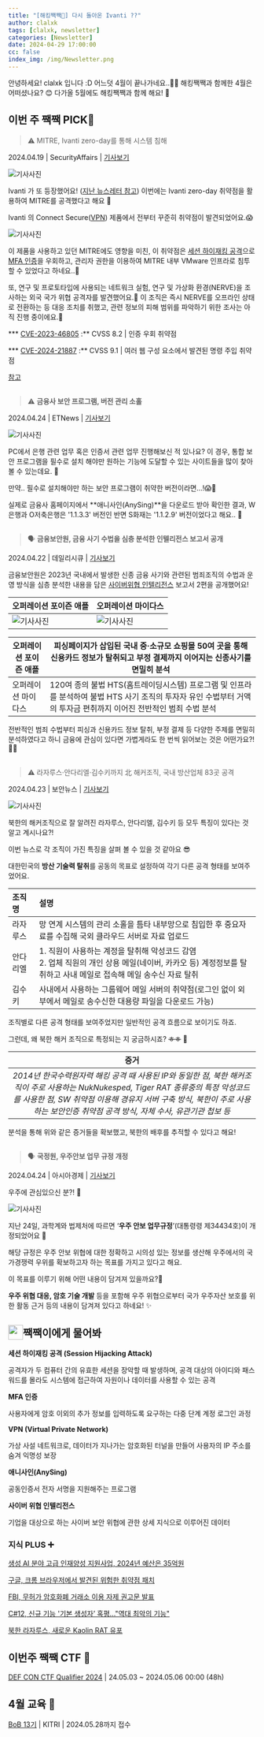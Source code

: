 ```yaml
---
title: "[해킹짹짹🐣] 다시 돌아온 Ivanti ??"
author: clalxk
tags: [clalxk, newsletter]
categories: [Newsletter]
date: 2024-04-29 17:00:00
cc: false
index_img: /img/Newsletter.png
---
```


안녕하세요! clalxk 입니다 :D 
어느덧 4월이 끝나가네요..🫢🥲
해킹짹짹과 함께한 4월은 어떠셨나요? 😊
다가올 5월에도 해킹짹짹과 함께 해요! 🐥

## 이번 주 짹짹 PICK🐥

> ⚠️ MITRE, Ivanti zero-day를 통해 시스템 침해

2024.04.19 | SecurityAffairs | [기사보기](https://securityaffairs.com/162045/security/mitre-security-breach-ivanti-zero-days.html)

![기사사진](newsletter0429/image1.png)

Ivanti 가 또 등장했어요! ([지난 뉴스레터 참고](https://hackyboiz.github.io/2024/04/15/romi0x/newsletter0415/))
이번에는 Ivanti zero-day 취약점을 활용하여 MITRE를 공격했다고 해요 🫢

Ivanti 의 Connect Secure([VPN](#짹짹이에게-물어봐)) 제품에서 전부터 꾸준히 취약점이 발견되었어요.😱

![기사사진](newsletter0429/image2.png)

이 제품을 사용하고 있던 MITRE에도 영향을 미친, 이 취약점은 [세션 하이재킹 공격](#짹짹이에게-물어봐)으로 [MFA 인증](#짹짹이에게-물어봐)을 우회하고, 관리자 권한을 이용하여 MITRE 내부 VMware 인프라로 침투 할 수 있었다고 하네요..🫠

또, 연구 및 프로토타입에 사용되는 네트워크 실험, 연구 및 가상화 환경(NERVE)을 조사하는 외국 국가 위협 공격자를 발견했어요.👀 이 조직은 즉시 NERVE를 오프라인 상태로 전환하는 등 대응 조치를 취했고, 관련 정보의 피해 범위를 파악하기 위한 조사는 아직 진행 중이에요.🧐

*** [CVE-2023-46805](https://cve.mitre.org/cgi-bin/cvename.cgi?name=CVE-2023-46805) :** CVSS 8.2 | 인증 우회 취약점

*** [CVE-2024-21887](https://cve.mitre.org/cgi-bin/cvename.cgi?name=CVE-2024-21887) :** CVSS 9.1 | 여러 웹 구성 요소에서 발견된 명령 주입 취약점

[참고](https://cloud.google.com/blog/topics/threat-intelligence/ivanti-post-exploitation-lateral-movement?hl=en)

## 
> ⚠️ **금융사 보안 프로그램, 버전 관리 소홀**

2024.04.24 | ETNews | [기사보기](https://www.etnews.com/20240423000221)

![기사사진](newsletter0429/image3.png)

PC에서 은행 관련 업무 혹은 인증서 관련 업무 진행해보신 적 있나요?
이 경우, 통합 보안 프로그램을 필수로 설치 해야만 원하는 기능에 도달할 수 있는 사이트들을 많이 찾아볼 수 있는데요. 👾 

만약.. 필수로 설치해야만 하는 보안 프로그램이 취약한 버전이라면…!😱🫠

실제로 금융사 홈페이지에서 **애니사인(AnySing)**을 다운로드 받아 확인한 결과, W은행과 O저축은행은 '1.1.3.3' 버전인 반면 S화재는 '1.1.2.9' 버전이었다고 해요.. 🫢

## 
> 🗣️ **금융보안원, 금융 사기 수법을 심층 분석한 인텔리전스 보고서 공개**

2024.04.22 | 데일리시큐 | [기사보기](https://www.dailysecu.com/news/articleView.html?idxno=155310)

금융보안원은 2023년 국내에서 발생한 신종 금융 사기와 관련된 범죄조직의 수법과 운영 방식을 심층 분석한 내용을 담은 [사이버위협 인텔리전스](#짹짹이에게-물어봐) 보고서 2편을 공개했어요! 

| 오퍼레이션 포이즌 애플 | 오퍼레이션 마이다스 |
| --- | --- |
| ![기사사진](newsletter0429/image4.png) | ![기사사진](newsletter0429/image5.png) |


| 오퍼레이션 포이즌 애플 | 피싱페이지가 삽입된 국내 중·소규모 쇼핑몰 50여 곳을 통해 신용카드 정보가 탈취되고 부정 결제까지 이어지는 신종사기를 면밀히 분석 |
| --- | --- |
| 오퍼레이션 마이다스 | 120여 종의 불법 HTS(홈트레이딩시스템) 프로그램 및 인프라를 분석하여 불법 HTS 사기 조직의 투자자 유인 수법부터 거액의 투자금 편취까지 이어진 전반적인 범죄 수법 분석 |


전반적인 범죄 수법부터 피싱과 신용카드 정보 탈취, 부정 결제 등 다양한 주제를 면밀히 분석하였다고 하니 금융에 관심이 있다면 가볍게라도 한 번씩 읽어보는 것은 어떤가요?! 🧐😎

## 
> ⚠️ 라자루스·안다리엘·김수키까지 北 해커조직, 국내 방산업체 83곳 공격


2024.04.23 | 보안뉴스 | [기사보기](https://www.boannews.com/media/view.asp?idx=129172)

![기사사진](newsletter0429/image6.png)

북한의 해커조직으로 잘 알려진 라자루스, 안다리엘, 김수키 등 모두 특징이 있다는 것 알고 계시나요?!

이번 뉴스로 각 조직이 가진 특징을 살펴 볼 수 있을 것 같아요 😎

대한민국의 **방산 기술력 탈취**를 공동의 목표로 설정하여 각기 다른 공격 형태를 보여주었어요. 
<br>

| 조직명 | 설명 |
|:---|:---|
| 라자루스  | 망 연계 시스템의 관리 소홀을 틈타 내부망으로 침입한 후 중요자료를 수집해 국외 클라우드 서버로 자료 업로드 |
| 안다리엘  | 1. 직원이 사용하는 계정을 탈취해 악성코드 감염 <br>2. 업체 직원의 개인 상용 메일(네이버, 카카오 등) 계정정보를 탈취하고 사내 메일로 접속해 메일 송수신 자료 탈취 |
| 김수키  | 사내에서 사용하는 그룹웨어 메일 서버의 취약점(로그인 없이 외부에서 메일로 송수신한 대용량 파일을 다운로드 가능) |
  
  
조직별로 다른 공격 형태를 보여주었지만 일반적인 공격 흐름으로 보이기도 하죠.

그런데, 왜 북한 해커 조직으로 특정되는 지 궁금하시죠? ~~ㅎㅎ~~ 🧐
<br>

| 증거 |
|:---:|
| *2014년 한국수력원자력 해킹 공격 때 사용된 IP와 동일한 점, 북한 해커조직이 주로 사용하는 NukNukesped, Tiger RAT 종류중의 특정 악성코드를 사용한 점, SW 취약점 이용해 경유지 서버 구축 방식, 북한이 주로 사용하는 보안인증 취약점 공격 방식, 자체 수사, 유관기관 첩보 등* | 

분석을 통해 위와 같은 증거들을 확보했고, 북한의 배후를 추적할 수 있다고 해요!

## 
> 🗣️ **국정원, 우주안보 업무 규정 개정**

2024.04.24 | 아시아경제 | [기사보기](https://www.asiae.co.kr/article/2024042409022562088)

우주에 관심있으신 분?! 🌠

![기사사진](newsletter0429/image7.png)

지난 24일, 과학계와 법제처에 따르면 ‘**우주 안보 업무규정**’(대통령령 제34434호)이 개정되었어요 🚀

해당 규정은 우주 안보 위협에 대한 정확하고 시의성 있는 정보를 생산해 우주에서의 국가경쟁력 우위를 확보하고자 하는 목표를 가지고 있다고 해요. 

이 목표를 이루기 위해 어떤 내용이 담겨져 있을까요?🧐

**우주 위협 대응, 암호 기술 개발** 등을 포함해 우주 위협으로부터 국가 우주자산 보호를 위한 활동 근거 등의 내용이 담겨져 있다고 하네요! ✨

## 짹짹이에게 물어봐 <img src="/img/keyword.gif" width="30" height="30" style="float:left;"/>  

**세션 하이재킹 공격 (Session Hijacking Attack)** 

공격자가 두 컴퓨터 간의 유효한 세션을 장악할 때 발생하며, 공격 대상의 아이디와 패스워드를 몰라도 시스템에 접근하여 자원이나 데이터를 사용할 수 있는 공격

**MFA 인증**

사용자에게 암호 이외의 추가 정보를 입력하도록 요구하는 다중 단계 계정 로그인 과정

**VPN (Virtual Private Network)**

가상 사설 네트워크로, 데이터가 지나가는 암호화된 터널을 만들어 사용자의 IP 주소를 숨겨 익명성 보장

**애니사인(AnySing)**

공동인증서 전자 서명을 지원해주는 프로그램

**사이버 위협 인텔리전스**

기업을 대상으로 하는 사이버 보안 위협에 관한 상세 지식으로 이루어진 데이터

### 지식 PLUS ➕

[생성 AI 분야 고급 인재양성 지원사업, 2024년 예산은 35억원](https://www.boannews.com/media/view.asp?idx=129318)

[구글, 크롬 브라우저에서 발견된 위험한 취약점 패치](https://www.boannews.com/media/view.asp?idx=129307)

[FBI, 무허가 암호화폐 거래소 이용 자제 권고문 발표](https://www.boannews.com/media/view.asp?idx=129308)

[C#12, 신규 기능 '기본 생성자’ 혹평..."역대 최악의 기능"](https://zdnet.co.kr/view/?no=20240428052130)

[북한 라자루스, 새로운 Kaolin RAT 유포](https://thehackernews.com/2024/04/north-koreas-lazarus-group-deploys-new.html)


## 이번주 짹짹 CTF 🐥

[DEF CON CTF Qualifier 2024](https://nautilus.institute/) | 24.05.03 ~ 2024.05.06 00:00 (48h)

## 4월 교육 🐥

[BoB 13기](https://www.kitribob.kr/board/detail/1/9079?current_page=1&per_page=15&st=subject&q=#) | KITRI | 2024.05.28까지 접수

